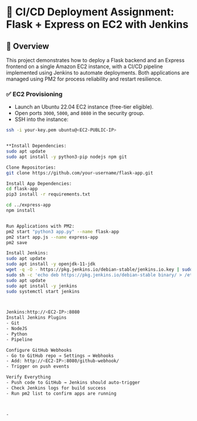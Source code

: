 # 🚀 CI/CD Deployment Assignment: Flask + Express on EC2 with Jenkins

## 📌 Overview

This project demonstrates how to deploy a Flask backend and an Express frontend on a single Amazon EC2 instance, with a CI/CD pipeline implemented using Jenkins to automate deployments. Both applications are managed using PM2 for process reliability and restart resilience.

### ✅ EC2 Provisioning

- Launch an Ubuntu 22.04 EC2 instance (free-tier eligible).
- Open ports `3000`, `5000`, and `8080` in the security group.
- SSH into the instance:

```bash
ssh -i your-key.pem ubuntu@<EC2-PUBLIC-IP>


**Install Dependencies:
sudo apt update
sudo apt install -y python3-pip nodejs npm git

Clone Repositories:
git clone https://github.com/your-username/flask-app.git

Install App Dependencies:
cd flask-app
pip3 install -r requirements.txt

cd ../express-app
npm install


Run Applications with PM2:
pm2 start "python3 app.py" --name flask-app
pm2 start app.js --name express-app
pm2 save

Install Jenkins:
sudo apt update
sudo apt install -y openjdk-11-jdk
wget -q -O - https://pkg.jenkins.io/debian-stable/jenkins.io.key | sudo tee /etc/apt/trusted.gpg.d/jenkins.asc
sudo sh -c 'echo deb https://pkg.jenkins.io/debian-stable binary/ > /etc/apt/sources.list.d/jenkins.list'
sudo apt update
sudo apt install -y jenkins
sudo systemctl start jenkins



Jenkins:http://<EC2-IP>:8080
Install Jenkins Plugins
- Git
- NodeJS
- Python
- Pipeline

Configure GitHub Webhooks
- Go to GitHub repo → Settings → Webhooks
- Add: http://<EC2-IP>:8080/github-webhook/
- Trigger on push events

Verify Everything
- Push code to GitHub → Jenkins should auto-trigger
- Check Jenkins logs for build success
- Run pm2 list to confirm apps are running



- 







